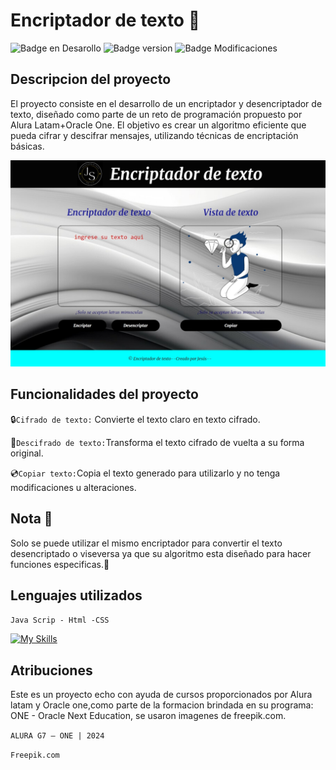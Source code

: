 <h1>Encriptador de texto 📱 </h1>

![Badge en Desarollo](https://img.shields.io/badge/STATUS-COMPLETO-green)
![Badge version](https://img.shields.io/badge/VERSION-1.1-blue?style=flat)
![Badge Modificaciones](https://img.shields.io/badge/POSIBLES%20MODIF-purple?style=flat)



<h2>Descripcion del proyecto</h2>

El proyecto consiste en el desarrollo de un encriptador y desencriptador de texto, diseñado como parte de un reto de programación propuesto por Alura Latam+Oracle One. El objetivo es crear un algoritmo eficiente que pueda cifrar y descifrar mensajes, utilizando técnicas de encriptación básicas.

![Encriptador](./IMGS/Encriptador.jpeg)

<h2>Funcionalidades del proyecto</h2>

🔒`Cifrado de texto:`  Convierte el texto claro en texto cifrado.

🔐`Descifrado de texto:`Transforma el texto cifrado de vuelta a su forma original.

💿`Copiar texto:`Copia el texto generado para utilizarlo y no tenga modificaciones u alteraciones.

<h2>Nota 📑</h2>
Solo se puede utilizar el mismo encriptador para convertir el texto desencriptado o viseversa ya que su algoritmo esta diseñado para hacer funciones especificas.📝

<h2>Lenguajes utilizados</h2>

`Java Scrip - Html -CSS`


[![My Skills](https://skillicons.dev/icons?i=js,html,css)](https://skillicons.dev)

<h2>Atribuciones</h2>


Este es un proyecto echo con ayuda de cursos proporcionados por Alura latam y Oracle one,como parte de la formacion brindada en su programa: ONE - Oracle Next Education,
se usaron imagenes de freepik.com. 

`ALURA G7 – ONE | 2024`

`Freepik.com`

